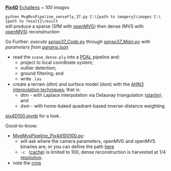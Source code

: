 **[Pix4D](https://www.pix4d.com/)** [Echallens](https://support.pix4d.com/hc/en-us/articles/360000235126-Example-projects-real-photogrammetry-data#labelM2) ~ *100 images*

`python MvgMvsPipeline_senseFly_37.py C:\{path to imagery}\images C:\{path to result}\result`  
will produce a sparse (SfM with [openMVG](https://github.com/openMVG/openMVG)) then dense (MVS with [openMVS](https://github.com/cdcseacave/openMVS)) reconstruction

Go Further:  *execute [sense37_Code.py](https://github.com/AdrianKriger/aerialPhotogrammetry101/blob/main/Pix4Echa_100/pix4D100_Code.py) through [sense37_Main.py](https://github.com/AdrianKriger/aerialPhotogrammetry101/blob/main/Pix4Echa_100/pix4D100_Main.py) with parameters from [params.json](https://github.com/AdrianKriger/aerialPhotogrammetry101/blob/main/Pix4Echa_100/params.json)*
- read the `scene_dense.ply` into a [PDAL](https://pdal.io/index.html#) pipeline and:
     - project to local coordinate system;
     - outlier detection;
     - ground filtering; and 
     - write `.las`
- create a terrain (dtm) and surface model (dsm) with the [AHN3 interpolation techniques](https://github.com/khalhoz/geo1101-ahn3-GF-and-Interpolation); that is:
    - dtm - with Laplace interpolation via Delaunay triangulation ([startin](https://github.com/hugoledoux/startinpy/)); and
    - dsm - with home-baked quadrant-based inverse-distance weighting 

 [pix4D100.ipynb](https://github.com/AdrianKriger/aerialPhotogrammetry101/blob/main/Pix4Echa_100/pix4D100.ipynb) for a look.

Good-to-know:
- [MvgMvsPipeline_Pix4d100100.py](https://github.com/AdrianKriger/aerialPhotogrammetry101/blob/main/Pix4Echa_100/MvgMvsPipeline_Pix4D100.py):
    - will ask where the camera parameters, openMVG and openMVS binaries are; or you can define the path [here](https://github.com/AdrianKriger/aerialPhotogrammetry101/blob/main/Pix4Echa_100/MvgMvsPipeline_Pix4D100.py#L114-L120)
    - `-c ` ([cache](https://github.com/AdrianKriger/aerialPhotogrammetry101/blob/main/Pix4Echa_100/MvgMvsPipeline_Pix4D100.py#L216)) is limited to 100, dense reconstruction is harvested at 1/4 [resolution](https://github.com/AdrianKriger/aerialPhotogrammetry101/blob/main/Pix4Echa_100/MvgMvsPipeline_Pix4D100.py#L251).
- note the [crop](https://github.com/AdrianKriger/aerialPhotogrammetry101/blob/main/Pix4Echa_100/pix4D100_Code.py#L112-L115)
